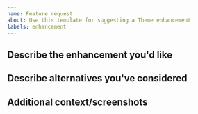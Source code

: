 ```yaml
---
name: Feature request
about: Use this template for suggesting a Theme enhancement
labels: enhancement
---
```


## Describe the enhancement you'd like
<!-- A clear and concise description of what you want added to Dawn. Add any considered drawbacks. -->


## Describe alternatives you've considered
<!-- A clear and concise description of any alternative solutions or features you've considered. -->


## Additional context/screenshots
<!-- Maybe a screenshot or design? -->

